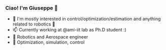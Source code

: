 ### Ciao! I'm Giuseppe 👋

- 🔭 I'm mostly interested in control/optimization/estimation and anything related to robotics 🤖
- 📫 Currently working at @ami-iit lab as Ph.D student :)
- 🚀 Robotics and Aerospace engineer  
- 🌱 Optimization, simulation, control

<!--
- 🌱 I’m currently learning ...
- 👯 I’m looking to collaborate on ...
- 🤔 I’m looking for help with ...
- 💬 Ask me about ...
- 📫 How to reach me: ...
- 😄 Pronouns: ...
- ⚡ Fun fact: ...
-->
